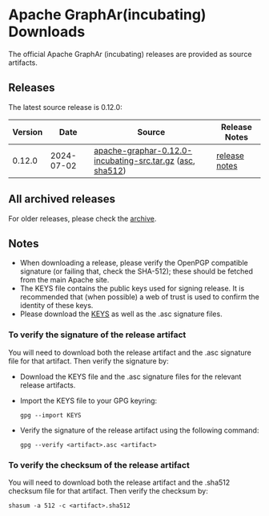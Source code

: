 # Apache GraphAr(incubating) Downloads

The official Apache GraphAr (incubating) releases are provided as source artifacts.

## Releases

The latest source release is 0.12.0:

| Version | Date | Source | Release Notes |
|---------|------------|--------|---------------|
| 0.12.0  |2024-07-02  | [apache-graphar-0.12.0-incubating-src.tar.gz](https://www.apache.org/dyn/closer.lua/incubator/graphar/0.12.0/apache-graphar-0.12.0-incubating-src.tar.gz?action=download) ([asc](https://downloads.apache.org/incubator/graphar/0.12.0/apache-graphar-0.12.0-incubating-src.tar.gz.asc), [sha512](https://downloads.apache.org/incubator/graphar/0.12.0/apache-graphar-0.12.0-incubating-src.tar.gz.sha512)) | [release notes](https://github.com/apache/incubator-graphar/releases/tag/v0.12.0) |

## All archived releases

For older releases, please check the [archive](https://archive.apache.org/dist/incubator/graphar/).

## Notes

* When downloading a release, please verify the OpenPGP compatible signature (or failing that, check the SHA-512); these should be fetched from the main Apache site.
* The KEYS file contains the public keys used for signing release. It is recommended that (when possible) a web of trust is used to confirm the identity of these keys.
* Please download the [KEYS](https://downloads.apache.org/graphar/KEYS) as well as the .asc signature files.

### To verify the signature of the release artifact

You will need to download both the release artifact and the .asc signature file for that artifact. Then verify the signature by:

* Download the KEYS file and the .asc signature files for the relevant release artifacts.
* Import the KEYS file to your GPG keyring: 

    ```shell
    gpg --import KEYS
    ```

* Verify the signature of the release artifact using the following command:
  
    ```shell
    gpg --verify <artifact>.asc <artifact>
    ```

### To verify the checksum of the release artifact

You will need to download both the release artifact and the .sha512 checksum file for that artifact. Then verify the checksum by:

```shell
shasum -a 512 -c <artifact>.sha512
```